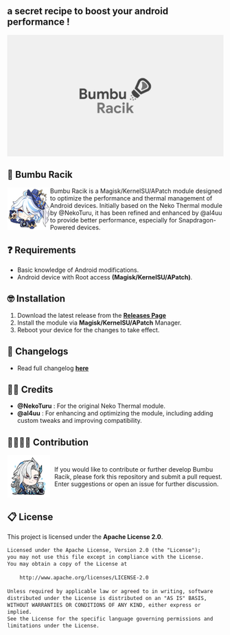 ## a secret recipe to boost your android performance !
<img align="center" width="800" src="./img/bumbu_racik.webp">

## 🧂 Bumbu Racik
<img align="left" width="100" src="./img/furina.png">
</a>
<p>Bumbu Racik is a Magisk/KernelSU/APatch module designed to optimize the performance and thermal management of Android devices. Initially based on the Neko Thermal module by @NekoTuru, it has been refined and enhanced by @al4uu to provide better performance, especially for Snapdragon-Powered devices.</p>

## ❓ Requirements
- Basic knowledge of Android modifications.
- Android device with Root access **(Magisk/KernelSU/APatch)**.

## 🤓 Installation
1. Download the latest release from the [**Releases Page**](https://github.com/al4uu/bumbu_racik/releases)
2. Install the module via **Magisk/KernelSU/APatch** Manager.
3. Reboot your device for the changes to take effect.

## 🤔 Changelogs
- Read full changelog [**here**](https://github.com/al4uu/bumbu_racik/blob/main/changelog.md)

## 🙏🏻 Credits
- **@NekoTuru** : For the original Neko Thermal module.
- **@al4uu** : For enhancing and optimizing the module, including adding custom tweaks and improving compatibility.

## 🫱🏻‍🫲🏼 Contribution
<div style="display: flex; align-items: center;">
  <img width="100" src="./img/sovereigns_hydro.png" style="margin-right: 10px;">
  <p>If you would like to contribute or further develop Bumbu Racik, please fork this repository and submit a pull request. Enter suggestions or open an issue for further discussion.</p>
</div>

## 📋 License
This project is licensed under the **Apache License 2.0**. 
```text
Licensed under the Apache License, Version 2.0 (the "License");
you may not use this file except in compliance with the License.
You may obtain a copy of the License at

    http://www.apache.org/licenses/LICENSE-2.0

Unless required by applicable law or agreed to in writing, software
distributed under the License is distributed on an "AS IS" BASIS,
WITHOUT WARRANTIES OR CONDITIONS OF ANY KIND, either express or implied.
See the License for the specific language governing permissions and
limitations under the License.
